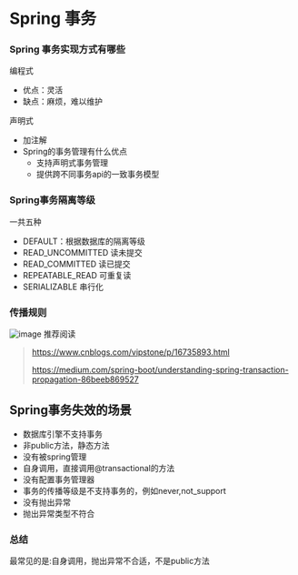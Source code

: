 
# Spring 事务
### Spring 事务实现方式有哪些
编程式
 - 优点：灵活
 - 缺点：麻烦，难以维护

声明式
 - 加注解
  - Spring的事务管理有什么优点  
    - 支持声明式事务管理  
    - 提供跨不同事务api的一致事务模型
### Spring事务隔离等级
一共五种
- DEFAULT：根据数据库的隔离等级
- READ_UNCOMMITTED 读未提交
- READ_COMMITTED 读已提交
- REPEATABLE_READ 可重复读
- SERIALIZABLE 串行化
### 传播规则
![image](https://img2023.cnblogs.com/blog/2504876/202309/2504876-20230918163510488-1360224008.png)
推荐阅读

>https://www.cnblogs.com/vipstone/p/16735893.html
>
>https://medium.com/spring-boot/understanding-spring-transaction-propagation-86beeb869527

## Spring事务失效的场景
- 数据库引擎不支持事务
- 非public方法，静态方法
- 没有被spring管理
- 自身调用，直接调用@transactional的方法
- 没有配置事务管理器
- 事务的传播等级是不支持事务的，例如never,not_support
- 没有抛出异常
- 抛出异常类型不符合
### 总结
最常见的是:自身调用，抛出异常不合适，不是public方法